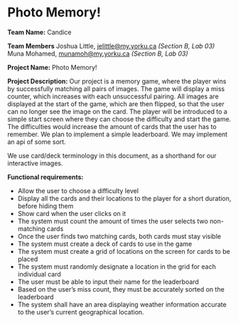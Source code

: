 # Photo Memory!
**Team Name:** Candice 

**Team Members**
Joshua Little, jelittle@my.yorku.ca  *(Section B, Lab 03)*
Muna Mohamed, munamoh@my.yorku.ca *(Section B, Lab 03)*

**Project Name:** Photo Memory!

**Project Description:**
Our project is a memory game, where the player wins by successfully matching all pairs of images. The game will display a miss counter, which increases with each unsuccessful pairing. All images are displayed at the start of the game, which are then flipped, so that the user can no longer see the image on the card. The player will be introduced to a simple start screen where they can choose the difficulty and start the game. The difficulties would increase the amount of cards that the user has to remember. We plan to implement a simple leaderboard. We may implement an api of some sort.

We use card/deck terminology in this document, as a shorthand for our interactive images.

**Functional requirements:**
- Allow the user to choose a difficulty level
- Display all the cards and their locations to the player for a short duration, before hiding them
- Show card when the user clicks on it
- The system must count the amount of times the user selects two non-matching cards
- Once the user finds two matching cards, both cards must stay visible
- The system must create a deck of cards to use in the game
- The system must create a grid of locations on the screen for cards to be placed
- The system must randomly designate a location in the grid for each individual card
- The user must be able to input their name for the leaderboard 
- Based on the user’s miss count, they must be accurately sorted on the leaderboard
- The system shall have an area displaying weather information accurate to the user’s current geographical location. 
